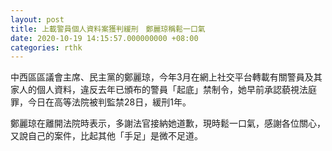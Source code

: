 ```yaml
---
layout: post
title: 上載警員個人資料案獲判緩刑　鄭麗琼稱鬆一口氣
date: 2020-10-19 14:15:57.000000000 +08:00
categories: rthk
---
```


中西區區議會主席、民主黨的鄭麗琼，今年3月在網上社交平台轉載有關警員及其家人的個人資料，違反去年已頒布的警員「起底」禁制令，她早前承認藐視法庭罪，今日在高等法院被判監禁28日，緩刑1年。

鄭麗琼在離開法院時表示，多謝法官接納她道歉，現時鬆一口氣，感謝各位關心，又說自己的案件，比起其他「手足」是微不足道。
